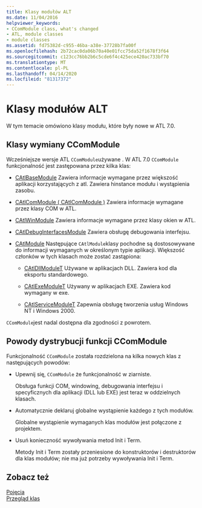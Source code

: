 ```yaml
---
title: Klasy modułów ALT
ms.date: 11/04/2016
helpviewer_keywords:
- CComModule class, what's changed
- ATL, module classes
- module classes
ms.assetid: fd75382d-c955-46ba-a38e-37728b7fa00f
ms.openlocfilehash: 2b72cac0da06b70a40e01fcc75da52f1678f3f64
ms.sourcegitcommit: c123cc76bb2b6c5cde6f4c425ece420ac733bf70
ms.translationtype: MT
ms.contentlocale: pl-PL
ms.lasthandoff: 04/14/2020
ms.locfileid: "81317372"
---
```

# <a name="atl-module-classes"></a>Klasy modułów ALT

W tym temacie omówiono klasy modułu, które były nowe w ATL 7.0.

## <a name="ccommodule-replacement-classes"></a>Klasy wymiany CComModule

Wcześniejsze wersje ATL `CComModule`używane . W ATL 7.0 `CComModule` funkcjonalność jest zastępowana przez kilka klas:

- [CAtlBaseModule](../atl/reference/catlbasemodule-class.md) Zawiera informacje wymagane przez większość aplikacji korzystających z atl. Zawiera hinstance modułu i wystąpienia zasobu.

- [CAtlComModule ( CAtlComModule )](../atl/reference/catlcommodule-class.md) Zawiera informacje wymagane przez klasy COM w ATL.

- [CAtlWinModule](../atl/reference/catlwinmodule-class.md) Zawiera informacje wymagane przez klasy okien w ATL.

- [CAtlDebugInterfacesModule](../atl/reference/catldebuginterfacesmodule-class.md) Zawiera obsługę debugowania interfejsu.

- [CAtlModule](../atl/reference/catlmodule-class.md) Następujące `CAtlModule`klasy pochodne są dostosowywane do informacji wymaganych w określonym typie aplikacji. Większość członków w tych klasach może zostać zastąpiona:

  - [CAtlDllModuleT](../atl/reference/catldllmodulet-class.md) Używane w aplikacjach DLL. Zawiera kod dla eksportu standardowego.

  - [CAtlExeModuleT](../atl/reference/catlexemodulet-class.md) Używany w aplikacjach EXE. Zawiera kod wymagany w exe.

  - [CAtlServiceModuleT](../atl/reference/catlservicemodulet-class.md) Zapewnia obsługę tworzenia usług Windows NT i Windows 2000.

`CComModule`jest nadal dostępna dla zgodności z powrotem.

## <a name="reasons-for-distributing-ccommodule-functionality"></a>Powody dystrybucji funkcji CComModule

Funkcjonalność `CComModule` została rozdzielona na kilka nowych klas z następujących powodów:

- Upewnij się, `CComModule` że funkcjonalność w ziarniste.

   Obsługa funkcji COM, windowing, debugowania interfejsu i specyficznych dla aplikacji (DLL lub EXE) jest teraz w oddzielnych klasach.

- Automatycznie deklaruj globalne wystąpienie każdego z tych modułów.

   Globalne wystąpienie wymaganych klas modułów jest połączone z projektem.

- Usuń konieczność wywoływania metod Init i Term.

   Metody Init i Term zostały przeniesione do konstruktorów i destruktorów dla klas modułów; nie ma już potrzeby wywoływania Init i Term.

## <a name="see-also"></a>Zobacz też

[Pojęcia](../atl/active-template-library-atl-concepts.md)<br/>
[Przegląd klas](../atl/atl-class-overview.md)
